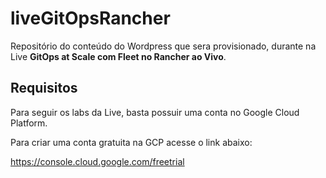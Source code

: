 # liveGitOpsRancher
Repositório do conteúdo do Wordpress que sera provisionado, durante na Live **GitOps at Scale com Fleet no Rancher ao Vivo**.

## Requisitos
Para seguir os labs da Live, basta possuir uma conta no Google Cloud Platform.

Para criar uma conta gratuita na GCP acesse o link abaixo:

https://console.cloud.google.com/freetrial
